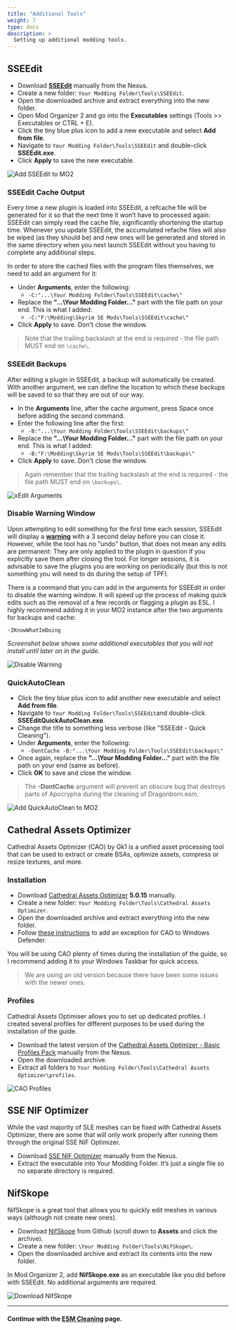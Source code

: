 ```yaml
---
title: "Additional Tools"
weight: 7
type: docs
description: >
  Setting up additional modding tools.
---
```


## SSEEdit

* Download [**SSEEdit**](https://www.nexusmods.com/skyrimspecialedition/mods/164/) manually from the Nexus.
* Create a new folder: `Your Modding Folder\Tools\SSEEdit`.
* Open the downloaded archive and extract everything into the new folder.
* Open Mod Organizer 2 and go into the **Executables** settings (Tools >> Executables or CTRL + E).
* Click the tiny blue plus icon to add a new executable and select **Add from file**.
* Navigate to `Your Modding Folder\Tools\SSEEdit` and double-click **SSEEdit.exe**.
* Click **Apply** to save the new executable.

![Add SSEEdit to MO2](/Pictures/tpf/initial-setup/add-sseedit-to-mo2.png)

### SSEEdit Cache Output

Every time a new plugin is loaded into SSEEdit, a refcache file will be generated for it so that the next time it won’t have to processed again: SSEEdit can simply read the cache file, significantly shortening the startup time. Whenever you update SSEEdit, the accumulated refache files will also be wiped (as they should be) and new ones will be generated and stored in the same directory when you next launch SSEEdit without you having to complete any additional steps. 

In order to store the cached files with the program files themselves, we need to add an argument for it:

* Under **Arguments**, enter the following:
  * `-C:"...\Your Modding Folder\Tools\SSEEdit\cache\"`
* Replace the **"…\Your Modding Folder..."** part with the file path on your end. This is what I added:
  * `-C:"F:\Modding\Skyrim SE Mods\Tools\SSEEdit\cache\"`
* Click **Apply** to save. Don't close the window.

> Note that the trailing backslash at the end is required - the file path MUST end on `\cache\`.

### SSEEdit Backups

After editing a plugin in SSEEdit, a backup will automatically be created. With another argument, we can define the location to which these backups will be saved to so that they are out of our way.

- In the **Arguments** line, after the cache argument, press Space once before adding the second command.
- Enter the following line after the first:
  - `-B:"...\Your Modding Folder\Tools\SSEEdit\backups\"`
- Replace the **"…\Your Modding Folder..."** part with the file path on your end. This is what I added:
  - `-B:"F:\Modding\Skyrim SE Mods\Tools\SSEEdit\backups\"`
- Click **Apply** to save. Don't close the window. 

> Again remember that the trailing backslash at the end is required - the file path MUST end on `\backups\`.

![xEdit Arguments](/Pictures/tpf/initial-setup/xedit-arguments.png)

### Disable Warning Window

Upon attempting to edit something for the first time each session, SSEEdit will display a [**warning**](https://tes5edit.github.io/docs/img/EditWarning.jpg) with a 3 second delay before you can close it. However, while the tool has no "undo" button, that does not mean any edits are permanent: They are only applied to the plugin in question if you explicitly save them after closing the tool. For longer sessions, it is advisable to save the plugins you are working on periodically (but this is not something you will need to do during the setup of TPF).

There is a command that you can add in the arguments for SSEEdit in order to disable the warning window. It will speed up the process of making quick edits such as the removal of a few records or flagging a plugin as ESL. I highly recommend adding it in your MO2 instance after the two arguments for backups and cache:

`-IKnowWhatImDoing`

*Screenshot below shows some additional executables that you will not install until later on in the guide.*

![Disable Warning](/Pictures/tpf/initial-setup/xedit-iknowwhatimdoing.png)

### QuickAutoClean

* Click the tiny blue plus icon to add another new executable and select **Add from file**.
* Navigate to `Your Modding Folder\Tools\SSEEdit`and double-click **SSEEditQuickAutoClean.exe**.
* Change the title to something less verbose (like "SSEEdit - Quick Cleaning").
* Under **Arguments**, enter the following:
  * `-DontCache -B:"...\Your Modding Folder\Tools\SSEEdit\backups\"`
* Once again, replace the **"…\Your Modding Folder..."** part with the file path on your end (same as before).
* Click **OK** to save and close the window.

> The **-DontCache** argument will prevent an obscure bug that destroys parts of Apocrypha during the cleaning of Dragonborn.esm.

![Add QuickAutoClean to MO2](/Pictures/tpf/initial-setup/add-qac-to-mo2.png)

## Cathedral Assets Optimizer

Cathedral Assets Optimizer (CAO) by Gk1 is a unified asset processing tool that can be used to extract or create BSAs, optimize assets, compress or resize textures, and more.

### Installation

- Download [Cathedral Assets Optimizer](https://www.nexusmods.com/skyrimspecialedition/mods/23316) **5.0.15** manually.
- Create a new folder: `Your Modding Folder\Tools\Cathedral Assets Optimizer`.
- Open the downloaded archive and extract everything into the new folder.
- Follow [these instructions](https://support.microsoft.com/en-us/help/4028485/windows-) to add an exception for CAO to Windows Defender.

You will be using CAO plenty of times during the installation of the guide, so I recommend adding it to your Windows Taskbar for quick access.

> We are using an old version because there have been some issues with the newer ones.

### Profiles

Cathedral Assets Optimiser allows you to set up dedicated profiles. I created several profiles for different purposes to be used during the installation of the guide.

- Download the latest version of the [Cathedral Assets Optimizer - Basic Profiles Pack](https://www.nexusmods.com/skyrimspecialedition/mods/26092?tab=files) manually from the Nexus.
- Open the downloaded archive.
- Extract all folders to `Your Modding Folder\Tools\Cathedral Assets Optimizer\profiles`.

![CAO Profiles](/Pictures/tpf/initial-setup/cao-profiles.png)

## SSE NIF Optimizer

While the vast majority of SLE meshes can be fixed with Cathedral Assets Optimizer, there are some that will only work properly after running them through the original SSE NIF Optimizer.

* Download [SSE NIF Optimizer](https://www.nexusmods.com/skyrimspecialedition/mods/4089) manually from the Nexus.
* Extract the executable into Your Modding Folder. It’s just a single file so no separate directory is required.

## NifSkope

NifSkope is a great tool that allows you to quickly edit meshes in various ways (although not create new ones).

- Download [NifSkope](https://github.com/niftools/nifskope/releases/tag/v2.0.dev7) from Github (scroll down to **Assets** and click the archive).
- Create a new folder: `\Your Modding Folder\Tools\NifSkope\`.
- Open the downloaded archive and extract its contents into the new folder.

In Mod Organizer 2, add **NifSkope.exe** as an executable like you did before with SSEEdit. No additional arguments are required.

![Download NifSkope](/Pictures/tpf/initial-setup/download-nifskope.png)

---

#### Continue with the [**ESM Cleaning**](/tpf/initial-setup/esm-cleaning/) page.